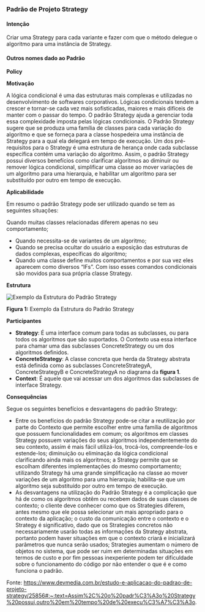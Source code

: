 ### Padrão de Projeto Strategy

#### Intenção

Criar uma Strategy para cada variante e fazer com que o método delegue o algoritmo para uma instância de Strategy.

#### Outros nomes dado ao Padrão

**Policy**

**Motivação**

A lógica condicional é uma das estruturas mais complexas e utilizadas no desenvolvimento de softwares corporativos. Lógicas condicionais tendem a crescer e tornar-se cada vez mais sofisticadas, maiores e mais difíceis de manter com o passar do tempo. O padrão Strategy ajuda a gerenciar toda essa complexidade imposta pelas lógicas condicionais. O Padrão Strategy sugere que se produza uma família de classes para cada variação do algoritmo e que se forneça para a classe hospedeira uma instância de Strategy para a qual ela delegará em tempo de execução. Um dos pré-requisitos para o Strategy é uma estrutura de herança onde cada subclasse específica contém uma variação do algoritmo. Assim, o padrão Strategy possui diversos benefícios como clarificar algoritmos ao diminuir ou remover lógica condicional, simplificar uma classe ao mover variações de um algoritmo para uma hierarquia, e habilitar um algoritmo para ser substituído por outro em tempo de execução.

**Aplicabilidade**

Em resumo o padrão Strategy pode ser utilizado quando se tem as seguintes situações:

Quando muitas classes relacionadas diferem apenas no seu comportamento;

- Quando necessita-se de variantes de um algoritmo;
- Quando se precisa ocultar do usuário a exposição das estruturas de dados complexas, específicas do algoritmo;
- Quando uma classe define muitos comportamentos e por sua vez eles aparecem como diversos “IFs”. Com isso esses comandos condicionais são movidos para sua própria classe Strategy.

**Estrutura**

![Exemplo da Estrutura do Padrão Strategy](https://arquivo.devmedia.com.br/artigos/Higor_Medeiros/PadraoStrategy/PadraoStrategy1.jpg)

**Figura 1:** Exemplo da Estrutura do Padrão Strategy

**Participantes**

- **Strategy**: É uma interface comum para todas as subclasses, ou para todos os algoritmos que são suportados. O Contexto usa essa interface para chamar uma das subclasses ConcreteStrategy ou um dos algoritmos definidos.
- **ConcreteStrategy**: A classe concreta que herda da Strategy abstrata está definida como as subclasses ConcreteStrategyA, ConcreteStrategyB e ConcreteStrategyA no diagrama da **figura 1**.
- **Context**: É aquele que vai acessar um dos algoritmos das subclasses de interface Strategy.

**Consequências**

Segue os seguintes benefícios e desvantagens do padrão Strategy:

- Entre os benefícios do padrão Strategy pode-se citar a reutilização por parte do Contexto que permite escolher entre uma família de algoritmos que possuem funcionalidades em comum; os algoritmos em classes Strategy possuem variações do seus algoritmos independentemente do seu contexto, assim é mais fácil utilizá-los, trocá-los, compreende-los e estende-los; diminuição ou eliminação da lógica condicional clarificando ainda mais os algoritmos; a Strategy permite que se escolham diferentes implementações do mesmo comportamento; utilizando Strategy há uma grande simplificação na classe ao mover variações de um algoritmo para uma hierarquia; habilita-se que um algoritmo seja substituído por outro em tempo de execução.
- As desvantagens na utilização do Padrão Strategy é a complicação que há de como os algoritmos obtêm ou recebem dados de suas classes de contexto; o cliente deve conhecer como que os Strategies diferem, antes mesmo que ele possa selecionar um mais apropriado para o contexto da aplicação; o custo da comunicação entre o contexto e o Strategy é significativo, dado que os Strategies concretos não necessariamente usarão todas as informações da Strategy abstrata, portanto podem haver situações em que o contexto criará e inicializará parâmetros que nunca serão usados; Strategies aumentam o número de objetos no sistema, que pode ser ruim em determinadas situações em termos de custo e por fim pessoas inexperiente podem ter dificuldade sobre o funcionamento do código por não entender o que é e como funciona o padrão.

Fonte: https://www.devmedia.com.br/estudo-e-aplicacao-do-padrao-de-projeto-strategy/25856#:~:text=Assim%2C%20o%20padr%C3%A3o%20Strategy%20possui,outro%20em%20tempo%20de%20execu%C3%A7%C3%A3o.